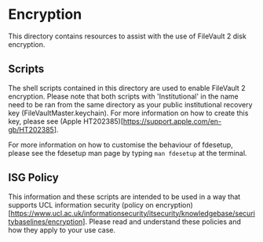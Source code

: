 # Encryption
This directory contains resources to assist with the use of FileVault 2 disk encryption.

## Scripts
The shell scripts contained in this directory are used to enable FileVault 2 encryption. Please note that both scripts with 'Institutional' in the name need to be ran from the same directory as your public institutional recovery key (FileVaultMaster.keychain). For more information on how to create this key, please see (Apple HT202385)[https://support.apple.com/en-gb/HT202385].

For more information on how to customise the behaviour of fdesetup, please see the fdesetup man page by typing `man fdesetup` at the terminal.

## ISG Policy
This information and these scripts are intended to be used in a way that supports UCL information security (policy on encryption)[https://www.ucl.ac.uk/informationsecurity/itsecurity/knowledgebase/securitybaselines/encryption]. Please read and understand these policies and how they apply to your use case.
